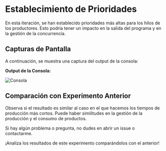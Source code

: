 # Establecimiento de Prioridades

En esta iteración, se han establecido prioridades más altas para los hilos de los productores. Esto podría tener un impacto en la salida del programa y en la gestión de la concurrencia.

## Capturas de Pantalla

A continuación, se muestra una captura del output de la consola:

**Output de la Consola:**

![Consola](URL_DE_LA_IMAGEN_CONSOLA)

## Comparación con Experimento Anterior

Observa si el resultado es similar al caso en el que hacemos los tiempos de producción más cortos. Puede haber similitudes en la gestión de la producción y el consumo de productos.

Si hay algún problema o pregunta, no dudes en abrir un issue o contactarme.

¡Analiza los resultados de este experimento comparándolos con el anterior!
